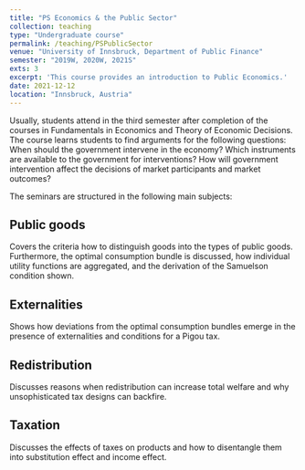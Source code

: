 ```yaml
---
title: "PS Economics & the Public Sector"
collection: teaching
type: "Undergraduate course"
permalink: /teaching/PSPublicSector
venue: "University of Innsbruck, Department of Public Finance"
semester: "2019W, 2020W, 2021S"
exts: 3
excerpt: 'This course provides an introduction to Public Economics.'
date: 2021-12-12
location: "Innsbruck, Austria"
---
```



Usually, students attend in the third semester after completion of the courses in Fundamentals in Economics and Theory of Economic Decisions. The course learns students to find arguments for the following questions: When should the government intervene in the economy? Which instruments are available to the government for interventions? How will government intervention affect the decisions of market participants and market outcomes?

The seminars are structured in the following main subjects:

## Public goods
Covers the criteria how to distinguish goods into the types of public goods. Furthermore, the optimal consumption bundle is discussed, how individual utility functions are aggregated, and the derivation of the Samuelson condition shown.

## Externalities
Shows how deviations from the optimal consumption bundles emerge in the presence of externalities and conditions for a Pigou tax.

## Redistribution
Discusses reasons when redistribution can increase total welfare and why unsophisticated tax designs can backfire.

## Taxation
Discusses the effects of taxes on products and how to disentangle them into substitution effect and income effect.
